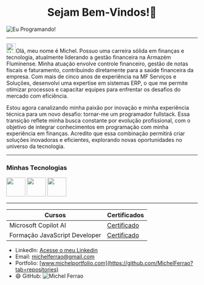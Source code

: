 <center><h1> Sejam Bem-Vindos!👋 </h1></center>

![Eu Programando!](https://i.pinimg.com/originals/21/11/61/21116158daaeb1459b4ec0758505e1ad.gif)

-----

<img src="https://raw.githubusercontent.com/Tarikul-Islam-Anik/Animated-Fluent-Emojis/master/Emojis/Hand%20gestures/Hand%20with%20Fingers%20Splayed%20Light%20Skin%20Tone.png" alt="Hand with Fingers Splayed Light Skin Tone" width="25" height="25" style="max-width: 100%;">Olá, meu nome é Michel. Possuo uma carreira sólida em finanças e tecnologia, atualmente liderando a gestão financeira na Armazém Fluminense. Minha atuação envolve controle financeiro, gestão de notas fiscais e faturamento, contribuindo diretamente para a saúde financeira da empresa. Com mais de cinco anos de experiência na MF Serviços e Soluções, desenvolvi uma expertise em sistemas ERP, o que me permite otimizar processos e capacitar equipes para enfrentar os desafios do mercado com eficiência.

Estou agora canalizando minha paixão por inovação e minha experiência técnica para um novo desafio: tornar-me um programador fullstack. Essa transição reflete minha busca constante por evolução profissional, com o objetivo de integrar conhecimentos em programação com minha experiência em finanças. Acredito que essa combinação permitirá criar soluções inovadoras e eficientes, explorando novas oportunidades no universo da tecnologia.


-----

### Minhas Tecnologias

<img src="https://cdn.jsdelivr.net/gh/devicons/devicon@latest/icons/html5/html5-original-wordmark.svg" width="50px"> <img src="https://cdn.jsdelivr.net/gh/devicons/devicon@latest/icons/css3/css3-original-wordmark.svg" width="50px"> <img src="https://cdn.jsdelivr.net/gh/devicons/devicon@latest/icons/javascript/javascript-original.svg" width="50px">

-----

| Cursos | Certificados |
|------- | ------------ |
| Microsoft Copilot AI |  [Certificado](https://hermes.dio.me/certificates/PFH8QWQJ.pdf)
| Formação JavaScript Developer |  [Certificado](https://hermes.dio.me/certificates/3J0SENMD.pdf)

- LinkedIn: [Acesse o meu Linkedin](https://www.linkedin.com/in/michel-de-carvalho-ferr%C3%A3o-silva-a79935a2/)
- Email: [michelferrao@gmail.com](mailto:michelferraorj@gmail.com)
- Portfolio: [www.michelportfolio.com](https://github.com/MichelFerrao?tab=repositories)
- 😄 GitHub: ![Michel Ferrao](https://github-readme-stats.vercel.app/api?username=MichelFerrao&show_icons=true)
